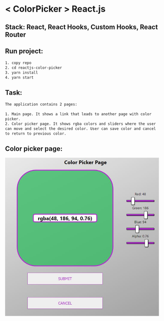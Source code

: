 # < ColorPicker > React.js

## Stack: React, React Hooks, Custom Hooks, React Router

## Run project:

```
1. copy repo
2. cd reactjs-color-picker
3. yarn install
4. yarn start
```

## Task:

```
The application contains 2 pages:

1. Main page. It shows a link that leads to another page with color picker.
2. Color picker page. It shows rgba colors and sliders where the user can move and select the desired color. User can save color and cancel to return to previous color.
```

## Color picker page:

![color_picker](https://raw.githubusercontent.com/denysoleksiienko/reactjs-color-picker/main/screenshot/color_picker.JPG?token=AKGZ4HRJDYMY5PFRNQWVXKC7VLT4M 'Color Picker')
